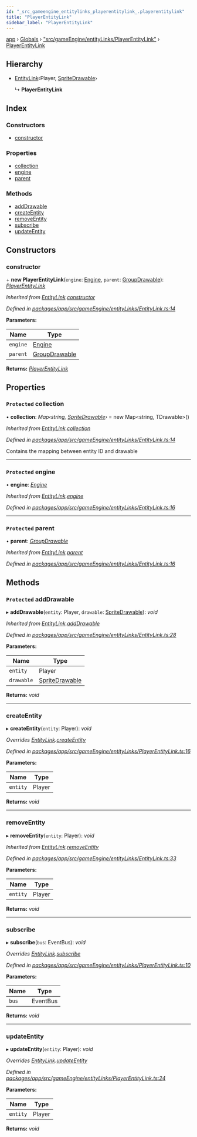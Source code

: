 ```yaml
---
id: "_src_gameengine_entitylinks_playerentitylink_.playerentitylink"
title: "PlayerEntityLink"
sidebar_label: "PlayerEntityLink"
---
```


[app](../index.md) › [Globals](../globals.md) › ["src/gameEngine/entityLinks/PlayerEntityLink"](../modules/_src_gameengine_entitylinks_playerentitylink_.md) › [PlayerEntityLink](_src_gameengine_entitylinks_playerentitylink_.playerentitylink.md)

## Hierarchy

* [EntityLink](_src_gameengine_entitylinks_entitylink_.entitylink.md)‹Player, [SpriteDrawable](_src_gameengine_drawables_spritedrawable_.spritedrawable.md)›

  ↳ **PlayerEntityLink**

## Index

### Constructors

* [constructor](_src_gameengine_entitylinks_playerentitylink_.playerentitylink.md#constructor)

### Properties

* [collection](_src_gameengine_entitylinks_playerentitylink_.playerentitylink.md#protected-collection)
* [engine](_src_gameengine_entitylinks_playerentitylink_.playerentitylink.md#protected-engine)
* [parent](_src_gameengine_entitylinks_playerentitylink_.playerentitylink.md#protected-parent)

### Methods

* [addDrawable](_src_gameengine_entitylinks_playerentitylink_.playerentitylink.md#protected-adddrawable)
* [createEntity](_src_gameengine_entitylinks_playerentitylink_.playerentitylink.md#createentity)
* [removeEntity](_src_gameengine_entitylinks_playerentitylink_.playerentitylink.md#removeentity)
* [subscribe](_src_gameengine_entitylinks_playerentitylink_.playerentitylink.md#subscribe)
* [updateEntity](_src_gameengine_entitylinks_playerentitylink_.playerentitylink.md#updateentity)

## Constructors

###  constructor

\+ **new PlayerEntityLink**(`engine`: [Engine](_src_gameengine_engine_.engine.md), `parent`: [GroupDrawable](_src_gameengine_drawables_groupdrawable_.groupdrawable.md)): *[PlayerEntityLink](_src_gameengine_entitylinks_playerentitylink_.playerentitylink.md)*

*Inherited from [EntityLink](_src_gameengine_entitylinks_entitylink_.entitylink.md).[constructor](_src_gameengine_entitylinks_entitylink_.entitylink.md#constructor)*

*Defined in [packages/app/src/gameEngine/entityLinks/EntityLink.ts:14](https://github.com/will-hart/pixatore/blob/dc2c2e8/packages/app/src/gameEngine/entityLinks/EntityLink.ts#L14)*

**Parameters:**

Name | Type |
------ | ------ |
`engine` | [Engine](_src_gameengine_engine_.engine.md) |
`parent` | [GroupDrawable](_src_gameengine_drawables_groupdrawable_.groupdrawable.md) |

**Returns:** *[PlayerEntityLink](_src_gameengine_entitylinks_playerentitylink_.playerentitylink.md)*

## Properties

### `Protected` collection

• **collection**: *Map‹string, [SpriteDrawable](_src_gameengine_drawables_spritedrawable_.spritedrawable.md)›* = new Map&lt;string, TDrawable&gt;()

*Inherited from [EntityLink](_src_gameengine_entitylinks_entitylink_.entitylink.md).[collection](_src_gameengine_entitylinks_entitylink_.entitylink.md#protected-collection)*

*Defined in [packages/app/src/gameEngine/entityLinks/EntityLink.ts:14](https://github.com/will-hart/pixatore/blob/dc2c2e8/packages/app/src/gameEngine/entityLinks/EntityLink.ts#L14)*

Contains the mapping between entity ID and drawable

___

### `Protected` engine

• **engine**: *[Engine](_src_gameengine_engine_.engine.md)*

*Inherited from [EntityLink](_src_gameengine_entitylinks_entitylink_.entitylink.md).[engine](_src_gameengine_entitylinks_entitylink_.entitylink.md#protected-engine)*

*Defined in [packages/app/src/gameEngine/entityLinks/EntityLink.ts:16](https://github.com/will-hart/pixatore/blob/dc2c2e8/packages/app/src/gameEngine/entityLinks/EntityLink.ts#L16)*

___

### `Protected` parent

• **parent**: *[GroupDrawable](_src_gameengine_drawables_groupdrawable_.groupdrawable.md)*

*Inherited from [EntityLink](_src_gameengine_entitylinks_entitylink_.entitylink.md).[parent](_src_gameengine_entitylinks_entitylink_.entitylink.md#protected-parent)*

*Defined in [packages/app/src/gameEngine/entityLinks/EntityLink.ts:16](https://github.com/will-hart/pixatore/blob/dc2c2e8/packages/app/src/gameEngine/entityLinks/EntityLink.ts#L16)*

## Methods

### `Protected` addDrawable

▸ **addDrawable**(`entity`: Player, `drawable`: [SpriteDrawable](_src_gameengine_drawables_spritedrawable_.spritedrawable.md)): *void*

*Inherited from [EntityLink](_src_gameengine_entitylinks_entitylink_.entitylink.md).[addDrawable](_src_gameengine_entitylinks_entitylink_.entitylink.md#protected-adddrawable)*

*Defined in [packages/app/src/gameEngine/entityLinks/EntityLink.ts:28](https://github.com/will-hart/pixatore/blob/dc2c2e8/packages/app/src/gameEngine/entityLinks/EntityLink.ts#L28)*

**Parameters:**

Name | Type |
------ | ------ |
`entity` | Player |
`drawable` | [SpriteDrawable](_src_gameengine_drawables_spritedrawable_.spritedrawable.md) |

**Returns:** *void*

___

###  createEntity

▸ **createEntity**(`entity`: Player): *void*

*Overrides [EntityLink](_src_gameengine_entitylinks_entitylink_.entitylink.md).[createEntity](_src_gameengine_entitylinks_entitylink_.entitylink.md#abstract-createentity)*

*Defined in [packages/app/src/gameEngine/entityLinks/PlayerEntityLink.ts:16](https://github.com/will-hart/pixatore/blob/dc2c2e8/packages/app/src/gameEngine/entityLinks/PlayerEntityLink.ts#L16)*

**Parameters:**

Name | Type |
------ | ------ |
`entity` | Player |

**Returns:** *void*

___

###  removeEntity

▸ **removeEntity**(`entity`: Player): *void*

*Inherited from [EntityLink](_src_gameengine_entitylinks_entitylink_.entitylink.md).[removeEntity](_src_gameengine_entitylinks_entitylink_.entitylink.md#removeentity)*

*Defined in [packages/app/src/gameEngine/entityLinks/EntityLink.ts:33](https://github.com/will-hart/pixatore/blob/dc2c2e8/packages/app/src/gameEngine/entityLinks/EntityLink.ts#L33)*

**Parameters:**

Name | Type |
------ | ------ |
`entity` | Player |

**Returns:** *void*

___

###  subscribe

▸ **subscribe**(`bus`: EventBus): *void*

*Overrides [EntityLink](_src_gameengine_entitylinks_entitylink_.entitylink.md).[subscribe](_src_gameengine_entitylinks_entitylink_.entitylink.md#abstract-subscribe)*

*Defined in [packages/app/src/gameEngine/entityLinks/PlayerEntityLink.ts:10](https://github.com/will-hart/pixatore/blob/dc2c2e8/packages/app/src/gameEngine/entityLinks/PlayerEntityLink.ts#L10)*

**Parameters:**

Name | Type |
------ | ------ |
`bus` | EventBus |

**Returns:** *void*

___

###  updateEntity

▸ **updateEntity**(`entity`: Player): *void*

*Overrides [EntityLink](_src_gameengine_entitylinks_entitylink_.entitylink.md).[updateEntity](_src_gameengine_entitylinks_entitylink_.entitylink.md#abstract-updateentity)*

*Defined in [packages/app/src/gameEngine/entityLinks/PlayerEntityLink.ts:24](https://github.com/will-hart/pixatore/blob/dc2c2e8/packages/app/src/gameEngine/entityLinks/PlayerEntityLink.ts#L24)*

**Parameters:**

Name | Type |
------ | ------ |
`entity` | Player |

**Returns:** *void*
